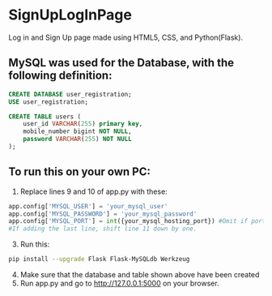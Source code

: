 # SignUpLogInPage
Log in and Sign Up page made using HTML5, CSS, and Python(Flask).

MySQL was used for the Database, with the following definition:
------------------------------------
```sql
CREATE DATABASE user_registration;
USE user_registration;

CREATE TABLE users (
    user_id VARCHAR(255) primary key,
    mobile_number bigint NOT NULL,
    password VARCHAR(255) NOT NULL
);
```
To run this on your own PC:
----------------------------------
1. Replace lines 9 and 10 of app.py with these:
```py
app.config['MYSQL_USER'] = 'your_mysql_user'
app.config['MYSQL_PASSWORD'] = 'your_mysql_password'
app.config['MYSQL_PORT'] = int({your_mysql_hosting_port}) #Omit if port is 3306
#If adding the last line, shift line 11 down by one.
```
3. Run this:
```bash
pip install --upgrade Flask Flask-MySQLdb Werkzeug
```
4. Make sure that the database and table shown above have been created
5. Run app.py and go to http://127.0.0.1:5000 on your browser.



